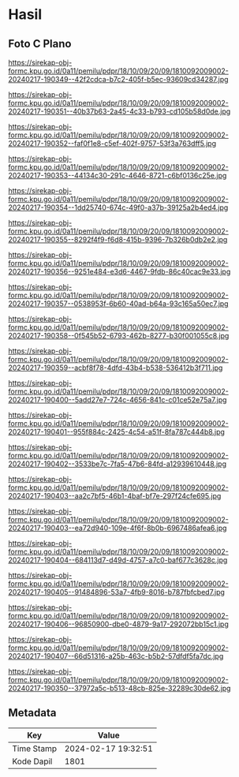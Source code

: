 # Hasil

## Foto C Plano

https://sirekap-obj-formc.kpu.go.id/0a11/pemilu/pdpr/18/10/09/20/09/1810092009002-20240217-190349--42f2cdca-b7c2-405f-b5ec-93609cd34287.jpg

https://sirekap-obj-formc.kpu.go.id/0a11/pemilu/pdpr/18/10/09/20/09/1810092009002-20240217-190351--40b37b63-2a45-4c33-b793-cd105b58d0de.jpg

https://sirekap-obj-formc.kpu.go.id/0a11/pemilu/pdpr/18/10/09/20/09/1810092009002-20240217-190352--faf0f1e8-c5ef-402f-9757-53f3a763dff5.jpg

https://sirekap-obj-formc.kpu.go.id/0a11/pemilu/pdpr/18/10/09/20/09/1810092009002-20240217-190353--44134c30-291c-4646-8721-c6bf0136c25e.jpg

https://sirekap-obj-formc.kpu.go.id/0a11/pemilu/pdpr/18/10/09/20/09/1810092009002-20240217-190354--1dd25740-674c-49f0-a37b-39125a2b4ed4.jpg

https://sirekap-obj-formc.kpu.go.id/0a11/pemilu/pdpr/18/10/09/20/09/1810092009002-20240217-190355--8292f4f9-f6d8-415b-9396-7b326b0db2e2.jpg

https://sirekap-obj-formc.kpu.go.id/0a11/pemilu/pdpr/18/10/09/20/09/1810092009002-20240217-190356--9251e484-e3d6-4467-9fdb-86c40cac9e33.jpg

https://sirekap-obj-formc.kpu.go.id/0a11/pemilu/pdpr/18/10/09/20/09/1810092009002-20240217-190357--0538953f-6b60-40ad-b64a-93c165a50ec7.jpg

https://sirekap-obj-formc.kpu.go.id/0a11/pemilu/pdpr/18/10/09/20/09/1810092009002-20240217-190358--0f545b52-6793-462b-8277-b30f001055c8.jpg

https://sirekap-obj-formc.kpu.go.id/0a11/pemilu/pdpr/18/10/09/20/09/1810092009002-20240217-190359--acbf8f78-4dfd-43b4-b538-536412b3f711.jpg

https://sirekap-obj-formc.kpu.go.id/0a11/pemilu/pdpr/18/10/09/20/09/1810092009002-20240217-190400--5add27e7-724c-4656-841c-c01ce52e75a7.jpg

https://sirekap-obj-formc.kpu.go.id/0a11/pemilu/pdpr/18/10/09/20/09/1810092009002-20240217-190401--955f884c-2425-4c54-a51f-8fa787c444b8.jpg

https://sirekap-obj-formc.kpu.go.id/0a11/pemilu/pdpr/18/10/09/20/09/1810092009002-20240217-190402--3533be7c-7fa5-47b6-84fd-a12939610448.jpg

https://sirekap-obj-formc.kpu.go.id/0a11/pemilu/pdpr/18/10/09/20/09/1810092009002-20240217-190403--aa2c7bf5-46b1-4baf-bf7e-297f24cfe695.jpg

https://sirekap-obj-formc.kpu.go.id/0a11/pemilu/pdpr/18/10/09/20/09/1810092009002-20240217-190403--ea72d940-109e-4f6f-8b0b-6967486afea6.jpg

https://sirekap-obj-formc.kpu.go.id/0a11/pemilu/pdpr/18/10/09/20/09/1810092009002-20240217-190404--684113d7-d49d-4757-a7c0-baf677c3628c.jpg

https://sirekap-obj-formc.kpu.go.id/0a11/pemilu/pdpr/18/10/09/20/09/1810092009002-20240217-190405--91484896-53a7-4fb9-8016-b787fbfcbed7.jpg

https://sirekap-obj-formc.kpu.go.id/0a11/pemilu/pdpr/18/10/09/20/09/1810092009002-20240217-190406--96850900-dbe0-4879-9a17-292072bb15c1.jpg

https://sirekap-obj-formc.kpu.go.id/0a11/pemilu/pdpr/18/10/09/20/09/1810092009002-20240217-190407--66d51316-a25b-463c-b5b2-57dfdf5fa7dc.jpg

https://sirekap-obj-formc.kpu.go.id/0a11/pemilu/pdpr/18/10/09/20/09/1810092009002-20240217-190350--37972a5c-b513-48cb-825e-32289c30de62.jpg


## Metadata

| Key        | Value               |
| ---------- | ------------------- |
| Time Stamp | 2024-02-17 19:32:51 |
| Kode Dapil | 1801                |



